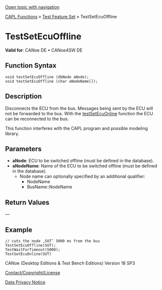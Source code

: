 [Open topic with navigation](../../../../../CANoeDEFamily.htm#Topics/CAPLFunctions/Test/Functions/CAPLfunctionTestSetEcuOffline.md)

[CAPL Functions](../../CAPLfunctions.md) » [Test Feature Set](../CAPLfunctionsTFSOverview.md) » TestSetEcuOffline

# TestSetEcuOffline

**Valid for**: CANoe DE • CANoe4SW DE

## Function Syntax

```plaintext
void testSetEcuOffline (dbNode aNode);
void testSetEcuOffline (char aNodeName[]);
```

## Description

Disconnects the ECU from the bus. Messages being sent by the ECU will not be forwarded to the bus. With the [testSetEcuOnline](CAPLfunctionTestSetEcuOnline.md) function the ECU can be reconnected to the bus.

This function interferes with the CAPL program and possible modeling library.

## Parameters

- **aNode**: ECU to be switched offline (must be defined in the database).
- **aNodeName**: Name of the ECU to be switched offline (must be defined in the database).
  - Node name can optionally specified by an additional qualifier:
    - NodeName
    - BusName::NodeName

## Return Values

—

## Example

```plaintext
// cuts the node ‚SUT’ 5000 ms from the bus
TestSetEcuOffline(SUT);
TestWaitForTimeout(5000);
TestSetEcuOnline(SUT)
```

CANoe (Desktop Editions & Test Bench Editions) Version 18 SP3

[Contact/Copyright/License](../../../Shared/ContactCopyrightLicense.md)

[Data Privacy Notice](https://www.vector.com/int/en/company/get-info/privacy-policy/)
